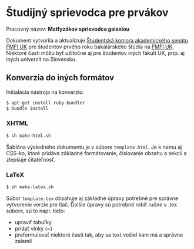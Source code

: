 Študijný sprievodca pre prvákov
===============================

Pracovný názov: **Matfyzákov sprievodca galaxiou**

Dokument vytvorila a aktualizuje [Študentská komora akademického senátu FMFI UK](http://skas.fmph.uniba.sk) pre študentov prvého roku bakalárskeho štúdia na [FMFI UK](http://www.fmph.uniba.sk). Niektoré časti môžu byť užitočné aj pre študentov iných fakúlt UK, príp. aj iných univerzít na Slovensku.

## Konverzia do iných formátov

Inštalácia nástroja na konverziu:

``` bash
$ apt-get install ruby-bundler
$ bundle install
```

### XHTML

``` bash
$ sh make-html.sh
```

Šablóna výsledného dokumentu je v súbore `template.html`. Je k nemu aj CSS-ko, ktoré pridáva základné formátovanie, číslovanie obsahu a sekcií a zlepšuje čitateľnosť.

### LaTeX

``` bash
$ sh make-latex.sh
```

Súbor `template.tex` obsahuje aj základné úpravy potrebné pre správne vytvorenie verzie pre tlač. Ďalšie úpravy sú potrebné robiť ručne v .tex súbore, sú to napr. tieto:

* upraviť tabuľky
* pridať vlnky (~)
* preformulovať niektoré časti tak, aby sa text vošiel kam má a správne zalamil

